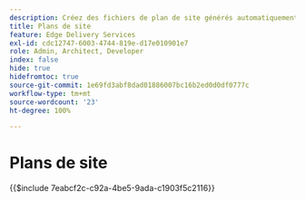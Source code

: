 ```yaml
---
description: Créez des fichiers de plan de site générés automatiquement à référencer depuis votre fichier « robots.txt ». Cela facilite l’optimisation du moteur de recherche et la découverte de nouveau contenu.
title: Plans de site
feature: Edge Delivery Services
exl-id: cdc12747-6003-4744-819e-d17e010901e7
role: Admin, Architect, Developer
index: false
hide: true
hidefromtoc: true
source-git-commit: 1e69fd3abf8dad01886007bc16b2ed0d0df0777c
workflow-type: tm+mt
source-wordcount: '23'
ht-degree: 100%

---
```


# Plans de site

{{$include 7eabcf2c-c92a-4be5-9ada-c1903f5c2116}}

